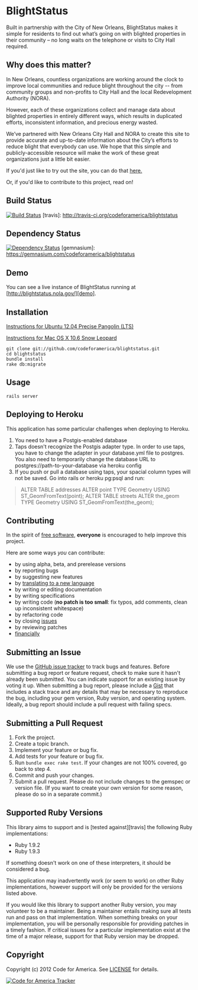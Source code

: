 # BlightStatus

Built in partnership with the City of New Orleans, BlightStatus makes it simple for residents to find out what’s going on with blighted properties in their community – no long waits on the telephone or visits to City Hall required.

## <a name="why"></a>Why does this matter?

In New Orleans, countless organizations are working around the clock to improve local communities and reduce blight throughout the city -- from community groups and non-profits to City Hall and the local Redevelopment Authority (NORA).

However, each of these organizations collect and manage data about blighted properties in entirely different ways, which results in duplicated efforts, inconsistent information, and precious energy wasted.

We’ve partnered with New Orleans City Hall and NORA to create this site to provide accurate and up-to-date information about the City’s efforts to reduce blight that everybody can use. We hope that this simple and publicly-accessible resource will make the work of these great organizations just a little bit easier.

If you'd just like to try out the site, you can do that [here.](http://blightstatus.com/)

Or, if you'd like to contribute to this project, read on!

## <a name="build"></a>Build Status
[![Build Status](https://secure.travis-ci.org/codeforamerica/blightstatus.png)](http://travis-ci.org/codeforamerica/blightstatus)
[travis]: http://travis-ci.org/codeforamerica/blightstatus

## <a name="dependencies"></a>Dependency Status
[![Dependency Status](https://gemnasium.com/codeforamerica/blightstatus.png)](https://gemnasium.com/codeforamerica/blightstatus)
[gemnasium]: https://gemnasium.com/codeforamerica/blightstatus

## <a name="demo"></a>Demo
You can see a live instance of BlightStatus running at 
[http://blightstatus.nola.gov/][demo].

[demo]: http://blightstatus.nola.gov

## <a name="installation"></a>Installation

[Instructions for Ubuntu 12.04 Precise Pangolin (LTS)](https://gist.github.com/2843358)

[Instructions for Mac OS X 10.6 Snow Leopard](https://gist.github.com/2885672)



    git clone git://github.com/codeforamerica/blightstatus.git
    cd blightstatus
    bundle install
    rake db:migrate

## <a name="usage"></a>Usage
    rails server

## <a name="deployment"></a>Deploying to Heroku
This application has some particular challenges when deploying to Heroku.
1) You need to have a Postgis-enabled database
2) Taps doesn't recognize the Postgis adapter type. In order to use
taps, you have to change the adapter in your database.yml file to
postgres. You also need to temporarily change the database URL to
postgres://path-to-your-database via heroku config
3) If you push or pull a database using taps, your spacial column types
will not be saved. Go into rails or heroku pg:psql and run:
>ALTER TABLE addresses ALTER point TYPE Geometry USING
>ST_GeomFromText(point);
>ALTER TABLE streets ALTER the_geom TYPE Geometry USING
>ST_GeomFromText(the_geom);

## <a name="contributing"></a>Contributing
In the spirit of [free software][free-sw], **everyone** is encouraged to help
improve this project.

[free-sw]: http://www.fsf.org/licensing/essays/free-sw.html

Here are some ways *you* can contribute:

* by using alpha, beta, and prerelease versions
* by reporting bugs
* by suggesting new features
* by [translating to a new language][locales]
* by writing or editing documentation
* by writing specifications
* by writing code (**no patch is too small**: fix typos, add comments, clean up
  inconsistent whitespace)
* by refactoring code
* by closing [issues][]
* by reviewing patches
* [financially][]

[locales]: https://github.com/codeforamerica/cfa_template/tree/master/config/locales
[issues]: https://github.com/codeforamerica/cfa_template/issues
[financially]: https://secure.codeforamerica.org/page/contribute

## <a name="issues"></a>Submitting an Issue
We use the [GitHub issue tracker][issues] to track bugs and features. Before
submitting a bug report or feature request, check to make sure it hasn't
already been submitted. You can indicate support for an existing issue by
voting it up. When submitting a bug report, please include a [Gist][] that
includes a stack trace and any details that may be necessary to reproduce the
bug, including your gem version, Ruby version, and operating system. Ideally, a
bug report should include a pull request with failing specs.

[gist]: https://gist.github.com/

## <a name="pulls"></a>Submitting a Pull Request
1. Fork the project.
2. Create a topic branch.
3. Implement your feature or bug fix.
4. Add tests for your feature or bug fix.
5. Run `bundle exec rake test`. If your changes are not 100% covered, go back
   to step 4.
6. Commit and push your changes.
7. Submit a pull request. Please do not include changes to the gemspec or
   version file. (If you want to create your own version for some reason,
   please do so in a separate commit.)

## <a name="versions"></a>Supported Ruby Versions
This library aims to support and is [tested against][travis] the following Ruby
implementations:

* Ruby 1.9.2
* Ruby 1.9.3

If something doesn't work on one of these interpreters, it should be considered
a bug.

This application may inadvertently work (or seem to work) on other Ruby
implementations, however support will only be provided for the versions listed
above.

If you would like this library to support another Ruby version, you may
volunteer to be a maintainer. Being a maintainer entails making sure all tests
run and pass on that implementation. When something breaks on your
implementation, you will be personally responsible for providing patches in a
timely fashion. If critical issues for a particular implementation exist at the
time of a major release, support for that Ruby version may be dropped.

## <a name="copyright"></a>Copyright
Copyright (c) 2012 Code for America. See [LICENSE][] for details.

[license]: https://github.com/codeforamerica/cfa_template/blob/master/LICENSE.mkd

[![Code for America Tracker](http://stats.codeforamerica.org/codeforamerica/cfa_template.png)][tracker]

[tracker]: http://stats.codeforamerica.org/projects/openblight
